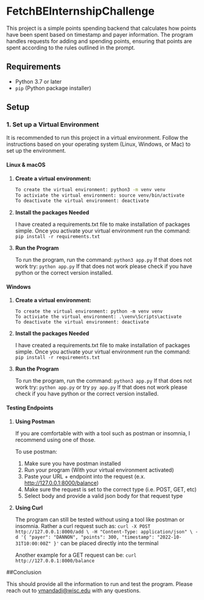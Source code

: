 # FetchBEInternshipChallenge

This project is a simple points spending backend that calculates how points have been spent based on timestamp and payer information. The program handles requests for adding and spending points, ensuring that points are spent according to the rules outlined in the prompt.

## Requirements

- Python 3.7 or later
- `pip` (Python package installer)

## Setup

### 1. Set up a Virtual Environment

It is recommended to run this project in a virtual environment. Follow the instructions based on your operating system (Linux, Windows, or Mac) to set up the environment.

#### Linux & macOS

1. **Create a virtual environment:**

   ```bash
   To create the virtual environment: python3 -m venv venv
   To activiate the virtual environment: source venv/bin/activate
   To deactivate the virtual environment: deactivate

   ```

2. **Install the packages Needed**

   I have created a requirements.txt file to make installation of packages simple.
   Once you activate your virtual environment run the command: `pip install -r requirements.txt`

3. **Run the Program**

   To run the program, run the command: `python3 app.py`
   If that does not work try: `python app.py`
   If that does not work please check if you have python or the correct version installed.

#### Windows

1. **Create a virtual environment:**

   ```windows
   To create the virtual environment: python -m venv venv
   To activiate the virtual environment: .\venv\Scripts\activate
   To deactivate the virtual environment: deactivate

   ```

2. **Install the packages Needed**

   I have created a requirements.txt file to make installation of packages simple.
   Once you activate your virtual environment run the command: `pip install -r requirements.txt`

3. **Run the Program**

   To run the program, run the command: `python3 app.py`
   If that does not work try: `python app.py` or try `py app.py`
   If that does not work please check if you have python or the correct version installed.

#### Testing Endpoints

1. **Using Postman**

   If you are comfortable with with a tool such as postman or insomnia, I recommend
   using one of those.

   To use postman:

   1. Make sure you have postman installed
   2. Run your program (With your virtual environment activated)
   3. Paste your URL + endpoint into the request (e.x. http://127.0.0.1:8000/balance)
   4. Make sure the request is set to the correct type (i.e. POST, GET, etc)
   5. Select body and provide a valid json body for that request type

2. **Using Curl**

   The program can still be tested without using a tool like postman or insomnia.
   Rather a curl request such as:
   `curl -X POST http://127.0.0.1:8000/add \
    -H "Content-Type: application/json" \
    -d '{
   "payer": "DANNON",
   "points": 300,
   "timestamp": "2022-10-31T10:00:00Z"
   }'`
   can be placed directly into the terminal

   Another example for a GET request can be: `curl http://127.0.0.1:8000/balance`


##Conclusion

   This should provide all the information to run and test the program. Please reach out to vmandadi@wisc.edu with any questions.
